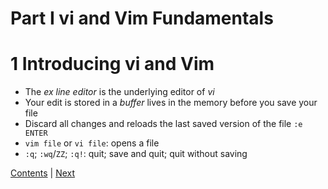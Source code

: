# Part I vi and Vim Fundamentals
# 1 Introducing vi and Vim
- The *ex* *line editor* is the underlying editor of *vi*
- Your edit is stored in a *buffer* lives in the memory before you save your file
- Discard all changes and reloads the last saved version of the file `:e ENTER`
- `vim file` or `vi file`: opens a file
- `:q`; `:wq`/`ZZ`; `:q!`: quit; save and quit; quit without saving

[Contents](Contents.md) | [Next](Chapter-2.md)
